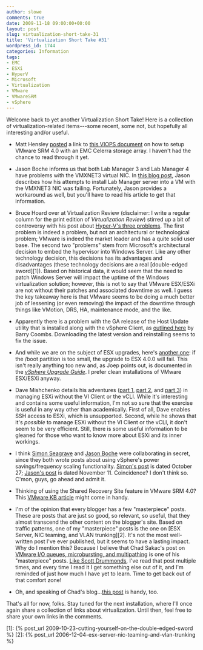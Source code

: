 ```yaml
---
author: slowe
comments: true
date: 2009-11-18 09:00:00+00:00
layout: post
slug: virtualization-short-take-31
title: 'Virtualization Short Take #31'
wordpress_id: 1744
categories: Information
tags:
- EMC
- ESXi
- HyperV
- Microsoft
- Virtualization
- VMware
- VMwareSRM
- vSphere
---
```


Welcome back to yet another Virtualization Short Take! Here is a collection of virtualization-related items---some recent, some not, but hopefully all interesting and/or useful.

* Matt Hensley [posted](http://matthensley.wordpress.com/2009/10/11/srm-4-0-and-emc-celerra-how-to-guide/) a link to [this VIOPS document](http://viops.vmware.com/home/servlet/JiveServlet/download/1602-1-8390/EMC%20Celerra%20NFS%20CLI%20%26%20SRM%204.0%20Setup%20Guide.pdf) on how to setup VMware SRM 4.0 with an EMC Celerra storage array. I haven't had the chance to read through it yet.

* Jason Boche informs us that both Lab Manager 3 and Lab Manager 4 have problems with the VMXNET3 virtual NIC. In [this blog post](http://www.boche.net/blog/index.php/2009/11/07/lab-manager-4-installation-fails-with-vsphere-vmxnet-3-nic/), Jason describes how his attempts to install Lab Manager server into a VM with the VMXNET3 NIC was failing. Fortunately, Jason provides a workaround as well, but you'll have to read his article to get that information.

* Bruce Hoard over at Virtualization Review (disclaimer: I write a regular column for the print edition of _Virtualization Review_) stirred up a bit of controversy with his post about [Hyper-V's three problems](http://virtualizationreview.com/blogs/the-hoard-facts/2009/11/hyper-v-problem.aspx). The first problem is indeed a problem, but not an architectural or technological problem; VMware is indeed the market leader and has a quite solid user base. The second two "problems" stem from Microsoft's architectural decision to embed the hypervisor into Windows Server. Like any other technology decision, this decisions has its advantages and disadvantages (these technology decisions are a real [double-edged sword][1]). Based on historical data, it would seem that the need to patch Windows Server will impact the uptime of the Windows virtualization solution; however, this is not to say that VMware ESX/ESXi are not without their patches and associated downtime as well. I guess the key takeaway here is that VMware seems to be doing a much better job of lessening (or even removing) the impact of the downtime through things like VMotion, DRS, HA, maintenance mode, and the like.

* Apparently there is a problem with the GA release of the Host Update utility that is installed along with the vSphere Client, as [outlined here](http://virtualisedreality.wordpress.com/2009/11/04/vsphere-upgrade-the-partition-needs-to-be-at-least-3040-mb-error/) by Barry Coombs. Downloading the latest version and reinstalling seems to fix the issue.

* And while we are on the subject of ESX upgrades, here's [another one](http://www.virtuallifestyle.nl/2009/10/upgrade-esx-to-v4-fails-boot-too-small/): if the /boot partition is too small, the upgrade to ESX 4.0.0 will fail. This isn't really anything too new and, as Joep points out, is documented in the [_vSphere Upgrade Guide_](http://www.vmware.com/pdf/vsphere4/r40/vsp_40_upgrade_guide.pdf). I prefer clean installations of VMware ESX/ESXi anyway.

* Dave Mishchenko details his adventures ([part 1](http://www.vm-help.com/esx40i/manage_without_VI_client_1.php), [part 2](http://www.vm-help.com//esx40i/manage_without_VI_client_2.php), and [part 3](http://www.vm-help.com//esx40i/manage_without_VI_client_3.php)) in managing ESXi without the VI Client or the vCLI. While it's interesting and contains some useful information, I'm not so sure that the exercise is useful in any way other than academically. First of all, Dave enables SSH access to ESXi, which is unsupported. Second, while he shows that it's _possible_ to manage ESXi without the VI Client or the vCLI, it don't seem to be very efficient. Still, there is some useful information to be gleaned for those who want to know more about ESXi and its inner workings.

* I think [Simon Seagrave](http://www.techhead.co.uk) and [Jason Boche](http://www.boche.net/blog) were collaborating in secret, since they both wrote posts about using vSphere's power savings/frequency scaling functionality. [Simon's post](http://www.techhead.co.uk/saving-power-with-vmware-vsphere-esx-dynamic-voltage-and-frequency-scaling-dvfs) is dated October 27; [Jason's post](http://www.boche.net/blog/index.php/2009/11/11/tame-electrical-and-heating-costs-with-cpu-power-management/) is dated November 11. Coincidence? I don't think so. C'mon, guys, go ahead and admit it.

* Thinking of using the Shared Recovery Site feature in VMware SRM 4.0? This [VMware KB article](http://kb.vmware.com/selfservice/microsites/search.do?language=en_US&cmd=displayKC&externalId=1014640) might come in handy.

* I'm of the opinion that every blogger has a few "masterpiece" posts. These are posts that are just so good, so relevant, so useful, that they almost transcend the other content on the blogger's site. Based on traffic patterns, one of my "masterpiece" posts is the one on [ESX Server, NIC teaming, and VLAN trunking][2]. It's not the most well-written post I've ever published, but it seems to have a lasting impact. Why do I mention this? Because I believe that Chad Sakac's post on [VMware I/O queues, microbursting, and multipathing](http://virtualgeek.typepad.com/virtual_geek/2009/06/vmware-io-queues-micro-bursting-and-multipathing.html) is one of his "masterpiece" posts. [Like Scott Drummonds](http://vpivot.com/2009/09/23/micro-bursting-and-storage-performance/), I've read that post multiple times, and every time I read it I get something else out of it, and I'm reminded of just how much I have yet to learn. Time to get back out of that comfort zone!

* Oh, and speaking of Chad's blog...[this post](http://virtualgeek.typepad.com/virtual_geek/2009/10/howto-use-site-recovery-manager-and-linked-clones-together.html) is handy, too.

That's all for now, folks. Stay tuned for the next installation, where I'll once again share a collection of links about virtualization. Until then, feel free to share your own links in the comments.

[1]: {% post_url 2009-10-23-cutting-yourself-on-the-double-edged-sword %}
[2]: {% post_url 2006-12-04-esx-server-nic-teaming-and-vlan-trunking %}
